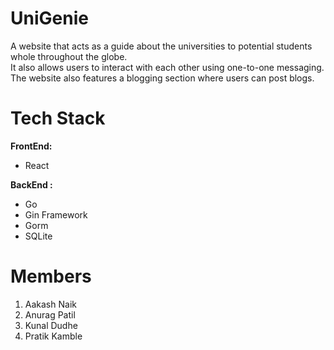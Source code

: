 # UniGenie
A website that acts as a guide about the universities to potential students whole throughout the globe.<br>
It also allows users to interact with each other using one-to-one messaging.<br>
The website also features a blogging section where users can post blogs.

# Tech Stack
**FrontEnd:**
* React

**BackEnd :** 
* Go
* Gin Framework
* Gorm
* SQLite

# Members
1) Aakash Naik
2) Anurag Patil
3) Kunal Dudhe
4) Pratik Kamble
